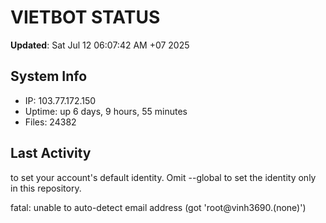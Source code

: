 # VIETBOT STATUS
**Updated**: Sat Jul 12 06:07:42 AM +07 2025

## System Info
- IP: 103.77.172.150
- Uptime: up 6 days, 9 hours, 55 minutes
- Files: 24382

## Last Activity

to set your account's default identity.
Omit --global to set the identity only in this repository.

fatal: unable to auto-detect email address (got 'root@vinh3690.(none)')

